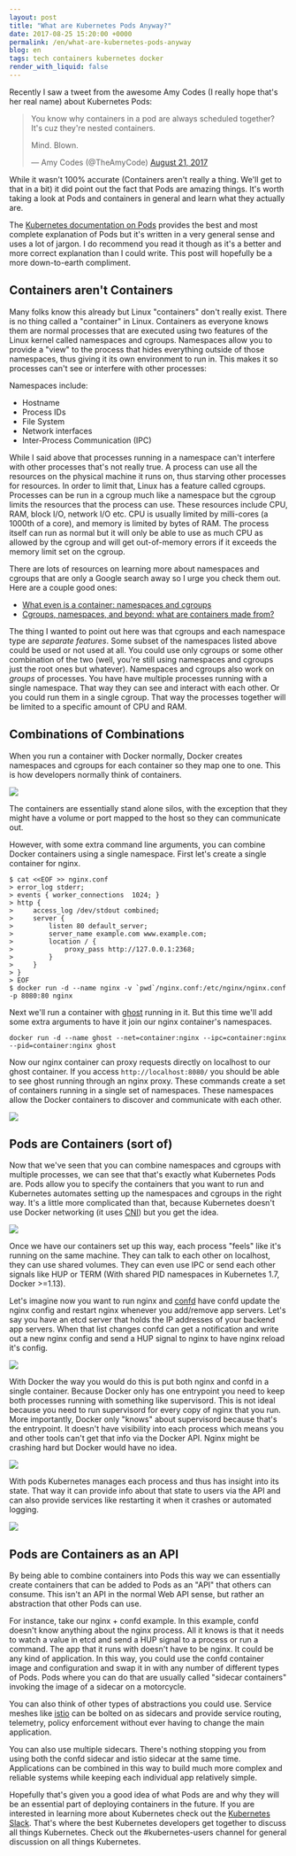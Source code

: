 ```yaml
---
layout: post
title: "What are Kubernetes Pods Anyway?"
date: 2017-08-25 15:20:00 +0000
permalink: /en/what-are-kubernetes-pods-anyway
blog: en
tags: tech containers kubernetes docker
render_with_liquid: false
---
```


Recently I saw a tweet from the awesome Amy Codes (I really hope that's her real name) about Kubernetes Pods:

> You know why containers in a pod are always scheduled together? It&#39;s cuz they&#39;re nested containers.
>
> Mind. Blown.
>
> &mdash; Amy Codes (@TheAmyCode) [August 21, 2017](https://twitter.com/TheAmyCode/status/899462049184350208)

While it wasn't 100% accurate (Containers aren't really a thing. We'll get to that in a bit) it did point out the fact that Pods are amazing things. It's worth taking a look at Pods and containers in general and learn what they actually are.

The [Kubernetes documentation on Pods](https://kubernetes.io/docs/concepts/workloads/pods/pod/) provides the best and most complete explanation of Pods but it's written in a very general sense and uses a lot of jargon. I do recommend you read it though as it's a better and more correct explanation than I could write. This post will hopefully be a more down-to-earth compliment.

## Containers aren't Containers

Many folks know this already but Linux "containers" don't really exist. There is no thing called a "container" in Linux. Containers as everyone knows them are normal processes that are executed using two features of the Linux kernel called namespaces and cgroups. Namespaces allow you to provide a "view" to the process that hides everything outside of those namespaces, thus giving it its own environment to run in. This makes it so processes can't see or interfere with other processes:

Namespaces include:

- Hostname
- Process IDs
- File System
- Network interfaces
- Inter-Process Communication (IPC)

While I said above that processes running in a namespace can't interfere with other processes that's not really true. A process can use all the resources on the physical machine it runs on, thus starving other processes for resources. In order to limit that, Linux has a feature called cgroups. Processes can be run in a cgroup much like a namespace but the cgroup limits the resources that the process can use. These resources include CPU, RAM, block I/O, network I/O etc. CPU is usually limited by milli-cores (a 1000th of a core), and memory is limited by bytes of RAM. The process itself can run as normal but it will only be able to use as much CPU as allowed by the cgroup and will get out-of-memory errors if it exceeds the memory limit set on the cgroup.

There are lots of resources on learning more about namespaces and cgroups that are only a Google search away so I urge you check them out. Here are a couple good ones:

- [What even is a container: namespaces and cgroups](https://jvns.ca/blog/2016/10/10/what-even-is-a-container/)
- [Cgroups, namespaces, and beyond: what are containers made from?](https://www.youtube.com/watch?v=sK5i-N34im8)

The thing I wanted to point out here was that cgroups and each namespace type are _separate features_. Some subset of the namespaces listed above could be used or not used at all. You could use only cgroups or some other combination of the two (well, you're still using namespaces and cgroups just the root ones but whatever). Namespaces and cgroups also work on _groups_ of processes. You have have multiple processes running with a single namespace. That way they can see and interact with each other. Or you could run them in a single cgroup. That way the processes together will be limited to a specific amount of CPU and RAM.

## Combinations of Combinations

When you run a container with Docker normally, Docker creates namespaces and cgroups for each container so they map one to one. This is how developers normally think of containers.

<img class="align-center" src="/assets/images/766/containers.png">

The containers are essentially stand alone silos, with the exception that they might have a volume or port mapped to the host so they can communicate out.

However, with some extra command line arguments, you can combine Docker containers using a single namespace. First let's create a single container for nginx.

```shell
$ cat <<EOF >> nginx.conf
> error_log stderr;
> events { worker_connections  1024; }
> http {
>     access_log /dev/stdout combined;
>     server {
>         listen 80 default_server;
>         server_name example.com www.example.com;
>         location / {
>             proxy_pass http://127.0.0.1:2368;
>         }
>     }
> }
> EOF
$ docker run -d --name nginx -v `pwd`/nginx.conf:/etc/nginx/nginx.conf -p 8080:80 nginx
```

Next we'll run a container with [ghost](https://github.com/TryGhost/Ghost) running in it. But this time we'll add some extra arguments to have it join our nginx container's namespaces.

```shell
docker run -d --name ghost --net=container:nginx --ipc=container:nginx --pid=container:nginx ghost
```

Now our nginx container can proxy requests directly on localhost to our ghost container. If you access `http://localhost:8080/` you should be able to see ghost running through an nginx proxy. These commands create a set of containers running in a single set of namespaces. These namespaces allow the Docker containers to discover and communicate with each other.

<img class="align-center" src="/assets/images/766/ghost_.png">

## Pods are Containers (sort of)

Now that we've seen that you can combine namespaces and cgroups with multiple processes, we can see that that's exactly what Kubernetes Pods are. Pods allow you to specify the containers that you want to run and Kubernetes automates setting up the namespaces and cgroups in the right way. It's a little more complicated than that, because Kubernetes doesn't use Docker networking (it uses [CNI](https://github.com/containernetworking/cni)) but you get the idea.

<img class="align-center" src="/assets/images/766/pods.png">

Once we have our containers set up this way, each process "feels" like it's running on the same machine. They can talk to each other on localhost, they can use shared volumes. They can even use IPC or send each other signals like HUP or TERM (With shared PID namespaces in Kubernetes 1.7, Docker >=1.13).

Let's imagine now you want to run nginx and [confd](https://github.com/kelseyhightower/confd) have confd update the nginx config and restart nginx whenever you add/remove app servers. Let's say you have an etcd server that holds the IP addresses of your backend app servers. When that list changes confd can get a notification and write out a new nginx config and send a HUP signal to nginx to have nginx reload it's config.

<img class="align-center" src="/assets/images/766/nginx.png">

With Docker the way you would do this is put both nginx and confd in a single container. Because Docker only has one entrypoint you need to keep both processes running with something like supervisord. This is not ideal because you need to run supervisord for every copy of nginx that you run. More importantly, Docker only "knows" about supervisord because that's the entrypoint. It doesn't have visibility into each process which means you and other tools can't get that info via the Docker API. Nginx might be crashing hard but Docker would have no idea.

<img class="align-center" src="/assets/images/766/supervisord.png">

With pods Kubernetes manages each process and thus has insight into its state. That way it can provide info about that state to users via the API and can also provide services like restarting it when it crashes or automated logging.

<img class="align-center" src="/assets/images/766/kubernetes.png">

## Pods are Containers as an API

By being able to combine containers into Pods this way we can essentially create containers that can be added to Pods as an "API" that others can consume. This isn't an API in the normal Web API sense, but rather an abstraction that other Pods can use.

For instance, take our nginx + confd example. In this example, confd doesn't know anything about the nginx process. All it knows is that it needs to watch a value in etcd and send a HUP signal to a process or run a command. The app that it runs with doesn't have to be nginx. It could be any kind of application. In this way, you could use the confd container image and configuration and swap it in with any number of different types of Pods. Pods where you can do that are usually called "sidecar containers" invoking the image of a sidecar on a motorcycle.

You can also think of other types of abstractions you could use. Service meshes like [istio](https://istio.io/) can be bolted on as sidecars and provide service routing, telemetry, policy enforcement without ever having to change the main application.

You can also use multiple sidecars. There's nothing stopping you from using both the confd sidecar and istio sidecar at the same time. Applications can be combined in this way to build much more complex and reliable systems while keeping each individual app relatively simple.

Hopefully that's given you a good idea of what Pods are and why they will be an essential part of deploying containers in the future. If you are interested in learning more about Kubernetes check out the [Kubernetes Slack](http://slack.kubernetes.io/). That's where the best Kubernetes developers get together to discuss all things Kubernetes. Check out the #kubernetes-users channel for general discussion on all things Kubernetes.
